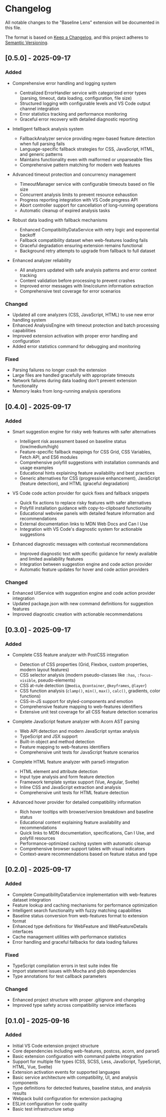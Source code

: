 # Changelog

All notable changes to the "Baseline Lens" extension will be documented in this file.

The format is based on [Keep a Changelog](https://keepachangelog.com/en/1.0.0/),
and this project adheres to [Semantic Versioning](https://semver.org/spec/v2.0.0.html).

## [0.5.0] - 2025-09-17

### Added
- Comprehensive error handling and logging system
  - Centralized ErrorHandler service with categorized error types (parsing, timeout, data loading, configuration, file size)
  - Structured logging with configurable levels and VS Code output channel integration
  - Error statistics tracking and performance monitoring
  - Graceful error recovery with detailed diagnostic reporting

- Intelligent fallback analysis system
  - FallbackAnalyzer service providing regex-based feature detection when full parsing fails
  - Language-specific fallback strategies for CSS, JavaScript, HTML, and generic patterns
  - Maintains functionality even with malformed or unparseable files
  - Comprehensive pattern matching for modern web features

- Advanced timeout protection and concurrency management
  - TimeoutManager service with configurable timeouts based on file size
  - Concurrent analysis limits to prevent resource exhaustion
  - Progress reporting integration with VS Code progress API
  - Abort controller support for cancellation of long-running operations
  - Automatic cleanup of expired analysis tasks

- Robust data loading with fallback mechanisms
  - Enhanced CompatibilityDataService with retry logic and exponential backoff
  - Fallback compatibility dataset when web-features loading fails
  - Graceful degradation ensuring extension remains functional
  - Background retry attempts to upgrade from fallback to full dataset

- Enhanced analyzer reliability
  - All analyzers updated with safe analysis patterns and error context tracking
  - Content validation before processing to prevent crashes
  - Improved error messages with line/column information extraction
  - Comprehensive test coverage for error scenarios

### Changed
- Updated all core analyzers (CSS, JavaScript, HTML) to use new error handling system
- Enhanced AnalysisEngine with timeout protection and batch processing capabilities
- Improved extension activation with proper error handling and configuration
- Added error statistics command for debugging and monitoring

### Fixed
- Parsing failures no longer crash the extension
- Large files are handled gracefully with appropriate timeouts
- Network failures during data loading don't prevent extension functionality
- Memory leaks from long-running analysis operations

## [0.4.0] - 2025-09-17

### Added
- Smart suggestion engine for risky web features with safer alternatives
  - Intelligent risk assessment based on baseline status (low/medium/high)
  - Feature-specific fallback mappings for CSS Grid, CSS Variables, Fetch API, and ES6 modules
  - Comprehensive polyfill suggestions with installation commands and usage examples
  - Educational hints explaining feature availability and best practices
  - Generic alternatives for CSS (progressive enhancement), JavaScript (feature detection), and HTML (graceful degradation)

- VS Code code action provider for quick fixes and fallback snippets
  - Quick fix actions to replace risky features with safer alternatives
  - Polyfill installation guidance with copy-to-clipboard functionality
  - Educational webview panels with detailed feature information and recommendations
  - External documentation links to MDN Web Docs and Can I Use
  - Integration with VS Code's diagnostic system for actionable suggestions

- Enhanced diagnostic messages with contextual recommendations
  - Improved diagnostic text with specific guidance for newly available and limited availability features
  - Integration between suggestion engine and code action provider
  - Automatic feature updates for hover and code action providers

### Changed
- Enhanced UIService with suggestion engine and code action provider integration
- Updated package.json with new command definitions for suggestion features
- Improved diagnostic creation with actionable recommendations

## [0.3.0] - 2025-09-17

### Added
- Complete CSS feature analyzer with PostCSS integration
  - Detection of CSS properties (Grid, Flexbox, custom properties, modern layout features)
  - CSS selector analysis (modern pseudo-classes like `:has`, `:focus-visible`, pseudo-elements)
  - CSS at-rule detection (`@media`, `@container`, `@keyframes`, `@layer`)
  - CSS function analysis (`clamp()`, `min()`, `max()`, `calc()`, gradients, color functions)
  - CSS-in-JS support for styled-components and emotion
  - Comprehensive feature mapping to web-features identifiers
  - Extensive unit test coverage for all CSS feature detection scenarios

- Complete JavaScript feature analyzer with Acorn AST parsing
  - Web API detection and modern JavaScript syntax analysis
  - TypeScript and JSX support
  - Built-in object and method detection
  - Feature mapping to web-features identifiers
  - Comprehensive unit tests for JavaScript feature scenarios

- Complete HTML feature analyzer with parse5 integration
  - HTML element and attribute detection
  - Input type analysis and form feature detection
  - Framework template syntax support (Vue, Angular, Svelte)
  - Inline CSS and JavaScript extraction and analysis
  - Comprehensive unit tests for HTML feature detection

- Advanced hover provider for detailed compatibility information
  - Rich hover tooltips with browser/version breakdown and baseline status
  - Educational content explaining feature availability and recommendations
  - Quick links to MDN documentation, specifications, Can I Use, and polyfill resources
  - Performance-optimized caching system with automatic cleanup
  - Comprehensive browser support tables with visual indicators
  - Context-aware recommendations based on feature status and type

## [0.2.0] - 2025-09-17

### Added
- Complete CompatibilityDataService implementation with web-features dataset integration
- Feature lookup and caching mechanisms for performance optimization
- Intelligent search functionality with fuzzy matching capabilities
- Baseline status conversion from web-features format to extension format
- Enhanced type definitions for WebFeature and WebFeatureDetails interfaces
- Cache management utilities with performance statistics
- Error handling and graceful fallbacks for data loading failures

### Fixed
- TypeScript compilation errors in test suite index file
- Import statement issues with Mocha and glob dependencies
- Type annotations for test callback parameters

### Changed
- Enhanced project structure with proper .gitignore and changelog
- Improved type safety across compatibility service interfaces

## [0.1.0] - 2025-09-16

### Added
- Initial VS Code extension project structure
- Core dependencies including web-features, postcss, acorn, and parse5
- Basic extension configuration with command palette integration
- Support for multiple file types (CSS, SCSS, Less, JavaScript, TypeScript, HTML, Vue, Svelte)
- Extension activation events for supported languages
- Basic service architecture with compatibility, UI, and analysis components
- Type definitions for detected features, baseline status, and analysis results
- Webpack build configuration for extension packaging
- ESLint configuration for code quality
- Basic test infrastructure setup